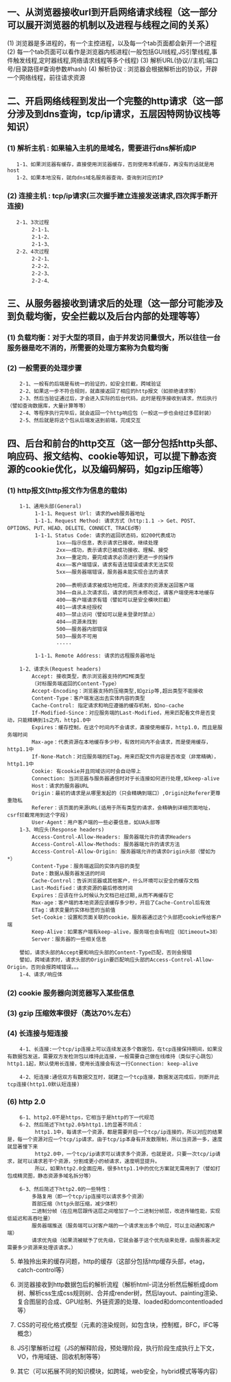## 一、从浏览器接收url到开启网络请求线程（这一部分可以展开浏览器的机制以及进程与线程之间的关系）
   (1) 浏览器是多进程的，有一个主控进程，以及每一个tab页面都会新开一个进程
   (2) 每一个tab页面可以看作是浏览器内核进程(一般包括GUI线程,JS引擎线程,事件触发线程,定时器线程,网络请求线程等多个线程)
   (3) 解析URL(协议//主机:端口号/目录路径#查询参数#hash)
   (4) 解析协议 : 浏览器会根据解析出的协议，开辟一个网络线程，前往请求资源

##  二、开启网络线程到发出一个完整的http请求（这一部分涉及到dns查询，tcp/ip请求，五层因特网协议栈等知识）
###   (1) 解析主机 : 如果输入主机的是域名，需要进行dns解析成IP
       1-1、如果浏览器有缓存，直接使用浏览器缓存，否则使用本机缓存，再没有的话就是用host
       1-2、如果本地没有，就向dns域名服务器查询，查询到对应的IP
###   (2) 连接主机 : tcp/ip请求(三次握手建立连接发送请求,四次挥手断开连接)
       2-1、3次过程
            2-1-1、     
            2-1-2、     
            2-1-3、     
       2-2、4次过程
            2-2-1、
            2-2-2、
            2-2-3、
            2-2-4、

##  三、从服务器接收到请求后的处理（这一部分可能涉及到负载均衡，安全拦截以及后台内部的处理等等）
###    (1) 负载均衡：对于大型的项目，由于并发访问量很大，所以往往一台服务器是吃不消的，所需要的处理方案称为负载均衡
###    (2) 一般需要的处理步骤
        2-1、一般有的后端是有统一的验证的，如安全拦截，跨域验证
        2-2、如果这一步不符合规则，就直接返回了相应的http报文（如拒绝请求等）
        2-3、然后当验证通过后，才会进入实际的后台代码，此时是程序接收到请求，然后执行（譬如查询数据库，大量计算等等）
        2-4、等程序执行完毕后，就会返回一个http响应包（一般这一步也会经过多层封装）
        2-5、然后就是将这个包从后端发送到前端，完成交互

##  四、后台和前台的http交互（这一部分包括http头部、响应码、报文结构、cookie等知识，可以提下静态资源的cookie优化，以及编码解码，如gzip压缩等）
###    (1) http报文(http报文作为信息的载体)
        1-1、通用头部(General)
             1-1-1、Request Url: 请求的web服务器地址
             1-1-1、Request Method: 请求方式（http:1.1 -> Get、POST、OPTIONS、PUT、HEAD、DELETE、CONNECT、TRACEd等）
             1-1-1、Status Code: 请求的返回状态码，如200代表成功
                    1xx——指示信息，表示请求已接收，继续处理
                    2xx——成功，表示请求已被成功接收、理解、接受
                    3xx——重定向，要完成请求必须进行更进一步的操作
                    4xx——客户端错误，请求有语法错误或请求无法实现
                    5xx——服务器端错误，服务器未能实现合法的请求

                    200——表明该请求被成功地完成，所请求的资源发送回客户端
                    304——自从上次请求后，请求的网页未修改过，请客户端使用本地缓存
                    400——客户端请求有错（譬如可以是安全模块拦截）
                    401——请求未经授权
                    403——禁止访问（譬如可以是未登录时禁止）
                    404——资源未找到
                    500——服务器内部错误
                    503——服务不可用
                    .....

             1-1-1、Remote Address: 请求的远程服务器地址

        1-2、请求头(Request headers)
            Accept: 接收类型，表示浏览器支持的MIME类型
            （对标服务端返回的Content-Type）
            Accept-Encoding：浏览器支持的压缩类型,如gzip等,超出类型不能接收
            Content-Type：客户端发送出去实体内容的类型
            Cache-Control: 指定请求和响应遵循的缓存机制，如no-cache
            If-Modified-Since：对应服务端的Last-Modified，用来匹配看文件是否变动，只能精确到1s之内，http1.0中
            Expires：缓存控制，在这个时间内不会请求，直接使用缓存，http1.0，而且是服务端时间
            Max-age：代表资源在本地缓存多少秒，有效时间内不会请求，而是使用缓存，http1.1中
            If-None-Match：对应服务端的ETag，用来匹配文件内容是否改变（非常精确），http1.1中
            Cookie: 有cookie并且同域访问时会自动带上
            Connection: 当浏览器与服务器通信时对于长连接如何进行处理,如keep-alive
            Host：请求的服务器URL
            Origin：最初的请求是从哪里发起的（只会精确到端口）,Origin比Referer更尊重隐私
            Referer：该页面的来源URL(适用于所有类型的请求，会精确到详细页面地址，csrf拦截常用到这个字段)
            User-Agent：用户客户端的一些必要信息，如UA头部等
        1-3、响应头(Response headers)
            Access-Control-Allow-Headers: 服务器端允许的请求Headers
            Access-Control-Allow-Methods: 服务器端允许的请求方法
            Access-Control-Allow-Origin: 服务器端允许的请求Origin头部（譬如为*）
            Content-Type：服务端返回的实体内容的类型
            Date：数据从服务器发送的时间
            Cache-Control：告诉浏览器或其他客户，什么环境可以安全的缓存文档
            Last-Modified：请求资源的最后修改时间
            Expires：应该在什么时候认为文档已经过期,从而不再缓存它
            Max-age：客户端的本地资源应该缓存多少秒，开启了Cache-Control后有效
            ETag：请求变量的实体标签的当前值
            Set-Cookie：设置和页面关联的cookie，服务器通过这个头部把cookie传给客户端
            Keep-Alive：如果客户端有keep-alive，服务端也会有响应（如timeout=38）
            Server：服务器的一些相关信息
        
        譬如，请求头部的Accept要和响应头部的Content-Type匹配，否则会报错
        譬如，跨域请求时，请求头部的Origin要匹配响应头部的Access-Control-Allow-Origin，否则会报跨域错误。。。
        1-4、请求/响应体
###    (2) cookie 服务器向浏览器写入某些信息
###    (3) gzip 压缩效率很好（高达70%左右）
###    (4) 长连接与短连接
        4-1、长连接:一个tcp/ip连接上可以连续发送多个数据包，在tcp连接保持期间，如果没有数据包发送，需要双方发检测包以维持此连接，一般需要自己做在线维持（类似于心跳包）http1.1起，默认使用长连接，使用长连接会有这一行Connection: keep-alive
        
        4-2、短连接:通信双方有数据交互时，就建立一个tcp连接，数据发送完成后，则断开此tcp连接(http1.0默认短连接)
###    (6) http 2.0
        6-1、http2.0不是https，它相当于是http的下一代规范
        6-2、然后简述下http2.0与http1.1的显著不同点：
             http1.1中，每请求一个资源，都是需要开启一个tcp/ip连接的，所以对应的结果是，每一个资源对应一个tcp/ip请求，由于tcp/ip本身有并发数限制，所以当资源一多，速度就显著慢下来
             http2.0中，一个tcp/ip请求可以请求多个资源，也就是说，只要一次tcp/ip请求，就可以请求若干个资源，分割成更小的帧请求，速度明显提升。
             所以，如果http2.0全面应用，很多http1.1中的优化方案就无需用到了（譬如打包成精灵图，静态资源多域名拆分等）

        6-3、然后简述下http2.0的一些特性：
            多路复用（即一个tcp/ip连接可以请求多个资源）
            首部压缩（http头部压缩，减少体积）
            二进制分帧（在应用层跟传送层之间增加了一个二进制分帧层，改进传输性能，实现低延迟和高吞吐量）
            服务器端推送（服务端可以对客户端的一个请求发出多个响应，可以主动通知客户端）
            请求优先级（如果流被赋予了优先级，它就会基于这个优先级来处理，由服务器决定需要多少资源来处理该请求。）
5. 单独拎出来的缓存问题，http的缓存（这部分包括http缓存头部，etag，catch-control等）

6. 浏览器接收到http数据包后的解析流程（解析html-词法分析然后解析成dom树、解析css生成css规则树、合并成render树，然后layout、painting渲染、复合图层的合成、GPU绘制、外链资源的处理、loaded和domcontentloaded等）

7. CSS的可视化格式模型（元素的渲染规则，如包含块，控制框，BFC，IFC等概念）

8. JS引擎解析过程（JS的解释阶段，预处理阶段，执行阶段生成执行上下文，VO，作用域链、回收机制等等）

9. 其它（可以拓展不同的知识模块，如跨域，web安全，hybrid模式等等内容）